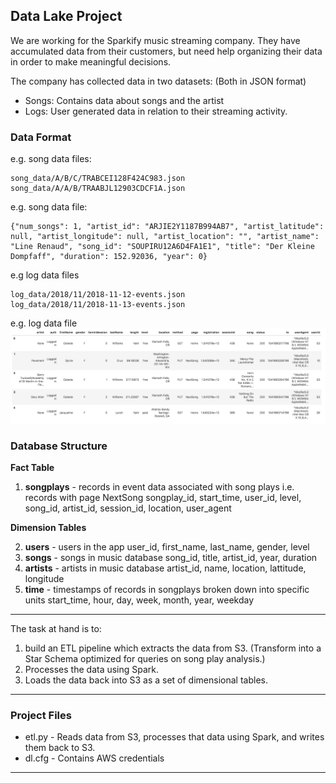 ## Data Lake Project
We are working for the Sparkify music streaming company.
They have accumulated data from their customers, but need help organizing their data in order to make meaningful decisions.

The company has collected data in two datasets: (Both in JSON format)
* Songs: Contains data about songs and the artist
* Logs: User generated data in relation to their streaming activity.

### Data Format
e.g. song data files:
```
song_data/A/B/C/TRABCEI128F424C983.json
song_data/A/A/B/TRAABJL12903CDCF1A.json
```
e.g. song data file:
```
{"num_songs": 1, "artist_id": "ARJIE2Y1187B994AB7", "artist_latitude": null, "artist_longitude": null, "artist_location": "", "artist_name": "Line Renaud", "song_id": "SOUPIRU12A6D4FA1E1", "title": "Der Kleine Dompfaff", "duration": 152.92036, "year": 0}
```

e.g log data files
```
log_data/2018/11/2018-11-12-events.json
log_data/2018/11/2018-11-13-events.json
```

e.g. log data file
![](log-data.png)
 
 ### Database Structure
**Fact Table**

1. **songplays** - records in event data associated with song plays i.e. records with page NextSong
songplay_id, start_time, user_id, level, song_id, artist_id, session_id, location, user_agent

**Dimension Tables**

2. **users** - users in the app
user_id, first_name, last_name, gender, level
3. **songs** - songs in music database
song_id, title, artist_id, year, duration
4. **artists** - artists in music database
artist_id, name, location, lattitude, longitude
5. **time** - timestamps of records in songplays broken down into specific units
start_time, hour, day, week, month, year, weekday
 
 ---
 
The task at hand is to:
 1. build an ETL pipeline which extracts the data from S3. (Transform into a Star Schema optimized for queries on song play analysis.)
 2. Processes the data using Spark.
 3. Loads the data back into S3 as a set of dimensional tables.
 
 ----
 
 ### Project Files
 
 * etl.py - Reads data from S3, processes that data using Spark, and writes them back to S3.
 * dl.cfg - Contains AWS credentials
 
 ---
 
 
 